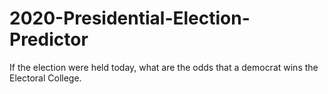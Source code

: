 # 2020-Presidential-Election-Predictor
If the election were held today, what are the odds that a democrat wins the Electoral College.
